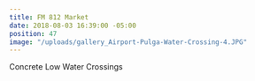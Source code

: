 ```yaml
---
title: FM 812 Market
date: 2018-08-03 16:39:00 -05:00
position: 47
image: "/uploads/gallery_Airport-Pulga-Water-Crossing-4.JPG"
---
```


Concrete Low Water Crossings